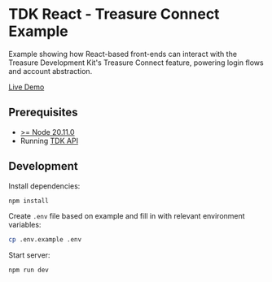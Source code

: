 # TDK React - Treasure Connect Example

Example showing how React-based front-ends can interact with the Treasure Development Kit's Treasure Connect feature, powering login flows and account abstraction.

[Live Demo](https://tdk-examples-connect.vercel.app)

## Prerequisites

- [>= Node 20.11.0](https://nodejs.org/en)
- Running [TDK API](../../apps/api)

## Development

Install dependencies:

```bash
npm install
```

Create `.env` file based on example and fill in with relevant environment variables:

```bash
cp .env.example .env
```

Start server:

```bash
npm run dev
```
